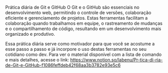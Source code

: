 Prática diária de Git e GitHub
O Git e o GitHub são essenciais no desenvolvimento web, permitindo o controle de versões, colaboração eficiente e gerenciamento de projetos. Estas ferramentas facilitam a colaboração quando trabalhamos em equipe, o rastreamento de mudanças e o compartilhamento de código, resultando em um desenvolvimento mais organizado e produtivo.

Essa prática diária serve como motivador para que você se acostume a esse passo a passo e já incorpore o uso destas ferramentas no seu cotidiano como dev. Para ver o material disponível com a lista de comando e mais detalhes, acesse o link: https://www.notion.so/labenu/Pr-tica-di-ria-de-Git-e-GitHub-f1086feffdeb42f68aa3b3782e93e5c6
